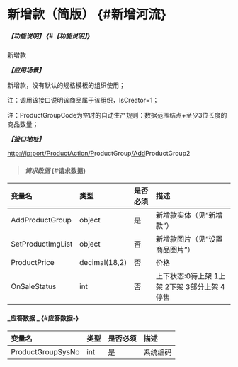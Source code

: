 # 新增款（简版） {#新增河流}

##### _【功能说明】_ {#【功能说明】}

新增款

_**【应用场景】**_

新增款，没有默认的规格模板的组织使用；

注：调用该接口说明该商品属于该组织，IsCreator=1；

注：ProductGroupCode为空时的自动生产规则：数据范围结点+至少3位长度的商品数量；

_**【接口地址】**_

[http://ip:port/ProductAction/](http://ip:port/HMAction/River/AddRiver)[P](http://ip:port/HMAction/River/AddRiver)roductGroup[/Add](http://ip:port/HMAction/River/AddRiver)ProductGroup2

> #### _请求数据_ {#请求数据}

| 变量名 | 类型 | 是否必须 | 描述 |
| :--- | :--- | :--- | :--- |
| AddProductGroup | object | 是 | 新增款实体（见“新增款”） |
| SetProductImgList | object | 否 | 新增款图片（见“设置商品图片”） |
| ProductPrice | decimal\(18,2\) | 否 | 价格 |
| OnSaleStatus | int | 否 | 上下状态:0待上架 1上架 2下架 3部分上架 4停售 |

#### _应答数据 _ {#应答数据-}

| 变量名 | 类型 | 是否必须 | 描述 |
| :--- | :--- | :--- | :--- |
| ProductGroupSysNo | int | 是 | 系统编码 |



